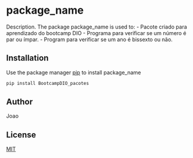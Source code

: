 # package_name

Description. 
The package package_name is used to:
	- Pacote criado para aprendizado do bootcamp DIO
	- Programa para verificar se um número é par ou ímpar.
	- Program para verificar se um ano é bissexto ou não.

## Installation

Use the package manager [pip](https://pip.pypa.io/en/stable/) to install package_name

```bash
pip install BootcampDIO_pacotes
```

## Author
Joao

## License
[MIT](https://choosealicense.com/licenses/mit/)